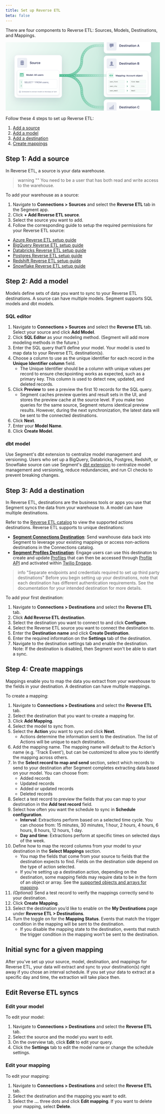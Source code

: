 ```yaml
---
title: Set up Reverse ETL
beta: false 
---
```


There are four components to Reverse ETL: Sources, Models, Destinations, and Mappings.

![Reverse ETL overview image](images/RETL_Doc_Illustration.png)

Follow these 4 steps to set up Reverse ETL:
1. [Add a source](#step-1-add-a-source)
2. [Add a model](#step-2-add-a-model)
3. [Add a destination](#step-3-add-a-destination)
4. [Create mappings](#step-4-create-mappings)

## Step 1: Add a source
In Reverse ETL, a source is your data warehouse. 

> warning ""
> You need to be a user that has both read and write access to the warehouse.

To add your warehouse as a source:

1. Navigate to **Connections > Sources** and select the **Reverse ETL** tab in the Segment app.
2. Click **+ Add Reverse ETL source**.
3. Select the source you want to add. 
4. Follow the corresponding guide to setup the required permissions for your Reverse ETL source:
  - [Azure Reverse ETL setup guide](/docs/connections/reverse-etl/reverse-etl-source-setup-guides/azure-setup)
  - [BigQuery Reverse ETL setup guide](/docs/connections/reverse-etl/reverse-etl-source-setup-guides/bigquery-setup)
  - [Databricks Reverse ETL setup guide](/docs/connections/reverse-etl/reverse-etl-source-setup-guides/databricks-setup)
  - [Postgres Reverse ETL setup guide](/docs/connections/reverse-etl/reverse-etl-source-setup-guides/postgres-setup)
  - [Redshift Reverse ETL setup guide](/docs/connections/reverse-etl/reverse-etl-source-setup-guides/redshift-setup)
  - [Snowflake Reverse ETL setup guide](/docs/connections/reverse-etl/reverse-etl-source-setup-guides/snowflake-setup)

## Step 2: Add a model
Models define sets of data you want to sync to your Reverse ETL destinations. A source can have multiple models. Segment supports SQL models and dbt models.

### SQL editor
1. Navigate to **Connections > Sources** and select the **Reverse ETL** tab. Select your source and click **Add Model**.
2. Click **SQL Editor** as your modeling method. (Segment will add more modeling methods in the future.)
3. Enter the SQL query that’ll define your model. Your model is used to map data to your Reverse ETL destination(s).
4. Choose a column to use as the unique identifier for each record in the **Unique Identifier column** field.
    * The Unique Identifier should be a column with unique values per record to ensure checkpointing works as expected, such as a primary key. This column is used to detect new, updated, and deleted records.
5. Click **Preview** to see a preview the first 10 records for the SQL query. 
    * Segment caches preview queries and result sets in the UI, and stores the preview cache at the source level. If you make two queries for the same source, Segment returns identical preview results. However, during the next synchronization, the latest data will be sent to the connected destinations.
6. Click **Next**.
7. Enter your **Model Name**.
8. Click **Create Model**.

### dbt model
Use Segment's dbt extension to centralize model management and versioning. Users who set up a BigQuery, Databricks, Postgres, Redshift, or Snowflake source can use Segment's [dbt extension](/docs/segment-app/extensions/dbt/) to centralize model management and versioning, reduce redundancies, and run CI checks to prevent breaking changes. 

## Step 3: Add a destination
In Reverse ETL, destinations are the business tools or apps you use that Segment syncs the data from your warehouse to. A model can have multiple destinations.

Refer to the [Reverse ETL catalog](/docs/connections/reverse-etl/reverse-etl-catalog/) to view the supported actions destinations. Reverse ETL supports to unique destinations:
- **[Segment Connections Destination](/docs/connections/reverse-etl/reverse-etl-catalog/#segment-connections-destination)**: Send warehouse data back into Segment to leverage your existing mappings or access non-actions destinations in the Connections catalog.
- **[Segment Profiles Destination](/docs/connections/destinations/catalog/actions-segment-profiles/)**: Engage users can use this destinaton to create and update [Profiles](/docs/unify/) that can then be accessed through [Profile API](/docs/unify/profile-api/) and activated within [Twilio Engage](/docs/engage). 

> info "Separate endpoints and credentials required to set up third party destinations"
> Before you begin setting up your destinations, note that each destination has different authentication requirements. See the documentation for your intended destination for more details.

To add your first destination:
1. Navigate to **Connections > Destinations** and select the **Reverse ETL** tab.
2. Click **Add Reverse ETL destination**.
3. Select the destination you want to connect to and click **Configure**.
4. Select the Reverse ETL source you want to connect the destination to.
5. Enter the **Destination name** and click **Create Destination**.
6. Enter the required information on the **Settings** tab of the destination.
7. Navigate to the destination settings tab and enable the destination. Note: If the destination is disabled, then Segment won't be able to start a sync.

## Step 4: Create mappings
Mappings enable you to map the data you extract from your warehouse to the fields in your destination. A destination can have multiple mappings.

To create a mapping:
1. Navigate to **Connections > Destinations** and select the **Reverse ETL** tab.
2. Select the destination that you want to create a mapping for.  
3. Click **Add Mapping**.
4. Select the model to sync from.
5. Select the **Action** you want to sync and click **Next**.
      * Actions determine the information sent to the destination. The list of Actions will be unique to each destination.
6. Add the mapping name. The mapping name will default to the Action's name (e.g. 'Track Event'), but can be customized to allow you to identify the mapping across others.
7. In the **Select record to map and send** section, select which records to send to your destination after Segment completes extracting data based on your model. You can choose from:
      * Added records
      * Updated records
      * Added or updated records
      * Deleted records
8. Select a test record to preview the fields that you can map to your destination in the **Add test record** field.
9. Select how often you want the schedule to sync in **Schedule configuration**.
    * **Interval**: Extractions perform based on a selected time cycle. You can choose from: 15 minutes, 30 minutes, 1 hour, 2 hours, 4 hours, 6 hours, 8 hours, 12 hours, 1 day.
    * **Day and time**: Extractions perform at specific times on selected days of the week.
10. Define how to map the record columns from your model to your destination in the **Select Mappings** section.
    * You map the fields that come from your source to fields that the destination expects to find. Fields on the destination side depend on the type of action selected.
    * If you're setting up a destination action, depending on the destination, some mapping fields may require data to be in the form of an object or array. See the [supported objects and arrays for mapping](/docs/connections/reverse-etl/manage-retl/#supported-object-and-arrays).
11. *(Optional)* Send a test record to verify the mappings correctly send to your destination.
12. Click **Create Mapping**.
13. Select the destination you’d like to enable on the **My Destinations** page under **Reverse ETL > Destinations**.
14. Turn the toggle on for the **Mapping Status**. Events that match the trigger condition in the mapping will be sent to the destination.
    * If you disable the mapping state to the destination, events that match the trigger condition in the mapping won’t be sent to the destination.

## Initial sync for a given mapping
After you've set up your source, model, destination, and mappings for Reverse ETL, your data will extract and sync to your destination(s) right away if you chose an interval schedule. If you set your data to extract at a specific day and time, the extraction will take place then.

## Edit Reverse ETL syncs
### Edit your model

To edit your model:
1. Navigate to **Connections > Destinations** and select the **Reverse ETL** tab.
2. Select the source and the model you want to edit.
3. On the overview tab, click **Edit** to edit your query.
4. Click the **Settings** tab to edit the model name or change the schedule settings.

### Edit your mapping

To edit your mapping:
1. Navigate to **Connections > Destinations** and select the **Reverse ETL** tab.
2. Select the destination and the mapping you want to edit.
3. Select the **...** three dots and click **Edit mapping**. If you want to delete your mapping, select **Delete**.
